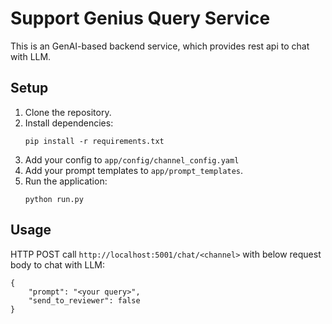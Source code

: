 # Support Genius Query Service

This is an GenAI-based backend service, which provides rest api to chat with LLM.

## Setup

1. Clone the repository.
2. Install dependencies:
    ```
    pip install -r requirements.txt
    ```
3. Add your config to `app/config/channel_config.yaml`
4. Add your prompt templates to `app/prompt_templates`.
5. Run the application:
    ```
    python run.py
    ```

## Usage

HTTP POST call `http://localhost:5001/chat/<channel>` with below request body to chat with LLM:
```
{
    "prompt": "<your query>",
    "send_to_reviewer": false
}
```
